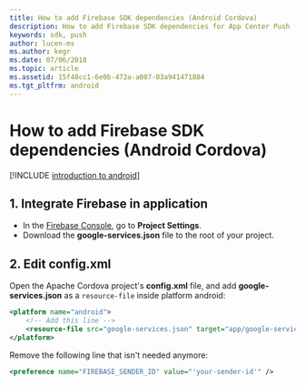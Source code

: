 ```yaml
---
title: How to add Firebase SDK dependencies (Android Cordova)
description: How to add Firebase SDK dependencies for App Center Push (Android Cordova)
keywords: sdk, push
author: lucen-ms
ms.author: kegr
ms.date: 07/06/2018
ms.topic: article
ms.assetid: 15f48cc1-6e0b-472a-a007-03a941471884
ms.tgt_pltfrm: android
---
```


# How to add Firebase SDK dependencies (Android Cordova)

[!INCLUDE [introduction to android](includes/introduction-android.md)]

## 1. Integrate Firebase in application

- In the [Firebase Console](https://console.firebase.google.com), go to **Project Settings**.
- Download the **google-services.json** file to the root of your project.

## 2. Edit config.xml

Open the Apache Cordova project's **config.xml** file, and add **google-services.json** as a `resource-file` inside platform android:

```xml
<platform name="android">
    <!-- Add this line -->
    <resource-file src="google-services.json" target="app/google-services.json" />
</platform>
```

Remove the following line that isn't needed anymore:

```xml
<preference name="FIREBASE_SENDER_ID" value="'your-sender-id'" />
```
